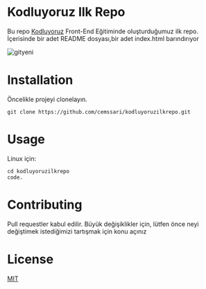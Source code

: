 # Kodluyoruz Ilk Repo
Bu repo [Kodluyoruz](https://www.kodluyoruz.org/) Front-End Eğitiminde oluşturduğumuz ilk repo. İçerisinde bir adet README dosyası,bir adet index.html barındırıyor

![gityeni](https://user-images.githubusercontent.com/111693071/186975382-6f43288a-a678-4b6d-8a0a-eff429a0edf0.png)

# Installation
Öncelikle projeyi clonelayın.
```
git clone https://github.com/cemssari/kodluyoruzilkrepo.git
```

# Usage
Linux için:
```
cd kodluyoruzilkrepo
code.
```

# Contributing
Pull requestler kabul edilir. Büyük değişiklikler için, lütfen önce neyi değiştimek istediğimizi tartışmak için konu açınız

# License 
[MIT](https://choosealicense.com/licenses/mit/)
